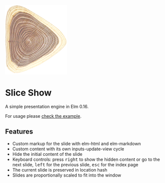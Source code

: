 ![logo](elm-slice-show.png)

# Slice Show

A simple presentation engine in Elm 0.16.

For usage please [check the example](https://github.com/w0rm/elm-slice-show/tree/master/example).

## Features

* Custom markup for the slide with elm-html and elm-markdown
* Custom content with its own inputs-update-view cycle
* Hide the initial content of the slide
* Keyboard controls: press <kbd>right</kbd> to show the hidden content or go to the next slide, <kbd>left</kbd> for the previous slide, <kbd>esc</kbd> for the index page
* The current slide is preserved in location hash
* Slides are proportionally scaled to fit into the window

